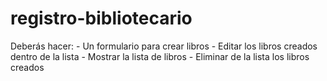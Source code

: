 # registro-bibliotecario
Deberás hacer: - Un formulario para crear libros - Editar los libros creados dentro de la lista - Mostrar la lista de libros - Eliminar de la lista los libros creados

